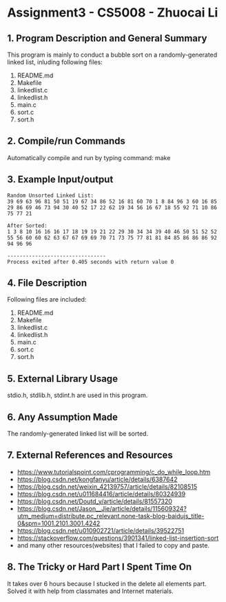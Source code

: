 # Assignment3 - CS5008 - Zhuocai Li

## 1. Program Description and General Summary
This program is mainly to conduct a bubble sort on a randomly-generated linked list,
inluding following files:

1. README.md
2. Makefile
3. linkedlist.c
4. linkedlist.h
5. main.c
6. sort.c
7. sort.h

## 2. Compile/run Commands
Automatically compile and run by typing command: make

## 3. Example Input/output

```
Random Unsorted Linked List:
39 69 63 96 81 50 51 19 67 34 86 52 16 81 60 70 1 8 84 96 3 60 16 85 29 86 69 46 73 94 30 40 52 17 22 62 19 34 56 16 67 18 55 92 71 10 86 75 77 21

After Sorted:
1 3 8 10 16 16 16 17 18 19 19 21 22 29 30 34 34 39 40 46 50 51 52 52 55 56 60 60 62 63 67 67 69 69 70 71 73 75 77 81 81 84 85 86 86 86 92 94 96 96

--------------------------------
Process exited after 0.405 seconds with return value 0
```

## 4. File Description
Following files are included:
1. README.md
2. Makefile
3. linkedlist.c
4. linkedlist.h
5. main.c
6. sort.c
7. sort.h

## 5. External Library Usage
stdio.h, stdlib.h, stdint.h are used in this program.

## 6. Any Assumption Made
The randomly-generated linked list will be sorted.

## 7. External References and Resources
- https://www.tutorialspoint.com/cprogramming/c_do_while_loop.htm
- https://blog.csdn.net/kongfanyu/article/details/6387642
- https://blog.csdn.net/weixin_42139757/article/details/82108515
- https://blog.csdn.net/u011684416/article/details/80324939
- https://blog.csdn.net/Doutd_y/article/details/81557320
- https://blog.csdn.net/Jason__Jie/article/details/115609324?utm_medium=distribute.pc_relevant.none-task-blog-baidujs_title-0&spm=1001.2101.3001.4242
- https://blog.csdn.net/u010902721/article/details/39522751
- https://stackoverflow.com/questions/3901341/linked-list-insertion-sort
- and many other resources(websites) that I failed to copy and paste.

## 8. The Tricky or Hard Part I Spent Time On
It takes over 6 hours because I stucked in the delete all elements part.
Solved it with help from classmates and Internet materials.
